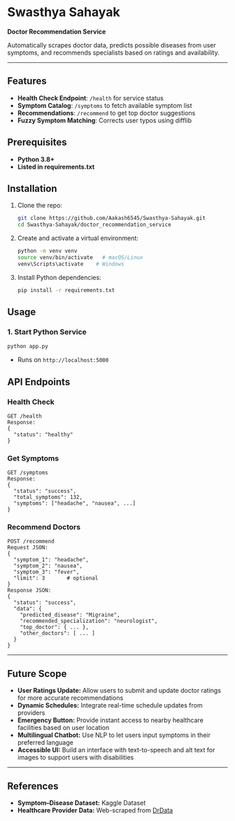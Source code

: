 # Swasthya Sahayak

**Doctor Recommendation Service**

Automatically scrapes doctor data, predicts possible diseases from user symptoms, and recommends specialists based on ratings and availability.

---

## Features

- **Health Check Endpoint**: `/health` for service status
- **Symptom Catalog**: `/symptoms` to fetch available symptom list
- **Recommendations**: `/recommend` to get top doctor suggestions
- **Fuzzy Symptom Matching**: Corrects user typos using difflib


## Prerequisites

  - **Python 3.8+**
  - **Listed in requirements.txt**
  



## Installation

1. Clone the repo:
   ```bash
   git clone https://github.com/Aakash6545/Swasthya-Sahayak.git
   cd Swasthya-Sahayak/doctor_recommendation_service
   ```

2. Create and activate a virtual environment:
   ```bash
   python -m venv venv
   source venv/bin/activate   # macOS/Linux
   venv\Scripts\activate    # Windows
   ```

3. Install Python dependencies:
   ```bash
   pip install -r requirements.txt
   ```

## Usage

### 1. Start Python Service

```bash
python app.py
```
- Runs on `http://localhost:5000`

## API Endpoints

### Health Check

```
GET /health
Response:
{
  "status": "healthy"
}
```

### Get Symptoms

```
GET /symptoms
Response:
{
  "status": "success",
  "total_symptoms": 132,
  "symptoms": ["headache", "nausea", ...]
}
```

### Recommend Doctors

```
POST /recommend
Request JSON:
{
  "symptom_1": "headache",
  "symptom_2": "nausea",
  "symptom_3": "fever",
  "limit": 3       # optional
}
Response JSON:
{
  "status": "success",
  "data": {
    "predicted_disease": "Migraine",
    "recommended_specialization": "neurologist",
    "top_doctor": { ... },
    "other_doctors": [ ... ]
  }
}
```

---

## Future Scope

* **User Ratings Update:** Allow users to submit and update doctor ratings for more accurate recommendations
* **Dynamic Schedules:** Integrate real-time schedule updates from providers
* **Emergency Button:** Provide instant access to nearby healthcare facilities based on user location
* **Multilingual Chatbot:** Use NLP to let users input symptoms in their preferred language
* **Accessible UI:** Build an interface with text-to-speech and alt text for images to support users with disabilities

---

## References

* **Symptom–Disease Dataset:** Kaggle Dataset
* **Healthcare Provider Data:** Web-scraped from [DrData](https://www.drdata.in)

